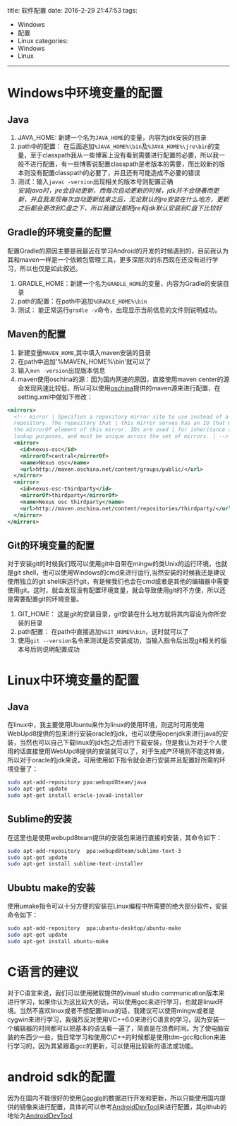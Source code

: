 title: 软件配置
date: 2016-2-29 21:47:53
tags:
- Windows
- 配置
- Linux
categories:
- Windows
- Linux
---

# Windows中环境变量的配置  
## Java  
1. JAVA_HOME: 新建一个名为`JAVA_HOME`的变量，内容为jdk安装的目录
2. path中的配置：
在后面追加`%JAVA_HOME%\bin`及`%JAVA_HOME%\jre\bin`的变量，至于classpath我从一些博客上没有看到需要进行配置的必要，所以我一般不进行配置，有一些博客说配置classpath是老版本的需要，而比较新的版本则没有配置classpath的必要了，并且还有可能造成不必要的错误
3. 测试：输入`javac -version`出现相关的版本号则配置正确  
*安装java时，jre会自动更新，而每次自动更新的时候，jdk并不会随著而更新，并且我发现每次自动更新结束之后，无论默认的jre安装在什么地方，更新之后都会更改到C盘之下，所以我建议都把jre和jdk默认安装到C盘下比较好*  

## Gradle的环境变量的配置
配置Gradle的原因主要是我最近在学习Android的开发的时候遇到的，目前我认为其和maven一样是一个依赖包管理工具，更多深层次的东西现在还没有进行学习，所以也仅是如此叙述。
1. GRADLE_HOME：新建一个名为`GRADLE_HOME`的变量，内容为Gradle的安装目录
2. path的配置：在path中追加`%GRADLE_HOME%\bin`
3. 测试： 能正常运行`gradle -v`命令，出现显示当前信息的文件则说明成功。  

## Maven的配置  
1. 新建变量`MAVEN_HOME`,其中填入maven安装的目录
2. 在path中追加'%MAVEN_HOME%\bin'就可以了
3. 输入`mvn -version`出现版本信息
3. maven使用oschina的源：因为国内网速的原因，直接使用maven center的源会发现网速比较低，所以可以使用[oschina](http://maven.oschina.net)提供的maven源来进行配置，在setting.xml中做如下修改：  
```xml
<mirrors>
  <!-- mirror | Specifies a repository mirror site to use instead of a given
  repository. The repository that | this mirror serves has an ID that matches
  the mirrorOf element of this mirror. IDs are used | for inheritance and direct
  lookup purposes, and must be unique across the set of mirrors. | -->
  <mirror>
    <id>nexus-osc</id>
    <mirrorOf>central</mirrorOf>
    <name>Nexus osc</name>
    <url>http://maven.oschina.net/content/groups/public/</url>
  </mirror>
  <mirror>
    <id>nexus-osc-thirdparty</id>
    <mirrorOf>thirdparty</mirrorOf>
    <name>Nexus osc thirdparty</name>
    <url>http://maven.oschina.net/content/repositories/thirdparty/</url>
  </mirror>
</mirrors>
```

## Git的环境变量的配置  
对于安装git的时候我们既可以使用git中自带在mingw的类Unix的运行环境，也就是git shell，也可以使用Windows的cmd来进行运行,当然安装的时候我还是建议使用独立的git shell来运行git，有是候我们也会在cmd或者是其他的编辑器中需要使用git。这时，就会发现没有配置环境变量，就会导致使用git的不方便，所以还是需要配置git的环境变量。
1. GIT_HOME： 这是git的安装目录，git安装在什么地方就将其内容设为你所安装的目录
2. path配置： 在path中直接追加`%GIT_HOME%\bin`，这时就可以了
3. 使用`git --version`名令来测试是否安装成功，当输入指令后出现git相关的版本号后则说明配置成功


# Linux中环境变量的配置
## Java  
在linux中，我主要使用Ubuntu来作为linux的使用环境，则这时可用使用WebUpd8提供的包来进行安装oracle的jdk，也可以使用openjdk来进行java的安装，当然也可以自己下载linux的jdk包之后进行下载安装，但是我认为对于个人使用的话直接使用WebUpd8提供的安装就可以了，对于生成产环境则不能这样做，所以对于oracle的jdk来说，可用使用如下指令就会进行安装并且配置好所需的环境变量了：
```bash
sudo apt-add-repository ppa:webupd8team/java
sudo apt-get update
sudo apt-get install oracle-java8-installer
```

## Sublime的安装
在这里也是使用webupd8team提供的安装包来进行直接的安装，其命令如下：  
```bash
sudo apt-add-repository  ppa:webupd8team/sublime-text-3
sudo apt-get update
sudo apt-get install sublime-text-installer
```

## Ububtu make的安装   
使用umake指令可以十分方便的安装在Linux编程中所需要的绝大部分软件，安装命令如下：  
```bash
sudo apt-add-repository  ppa:ubuntu-desktop/ubuntu-make
sudo apt-get update
sudo apt-get install ubuntu-make
```


# C语言的建议
对于C语言来说，我们可以使用微软提供的visual studio communication版本来进行学习，如果你认为这比较大的话，可以使用gcc来进行学习，也就是linux环境。当然不喜欢linux或者不想配置linux的话，我建议可以使用mingw或者是cygwin来进行学习，我强烈反对使用VC++6.0来进行C语言的学习，因为安装一个编辑器的时间都可以把基本的语法看一遍了，简直是在浪费时间。为了使电脑安装的东西少一些，我日常学习和使用C\\C++的时候都是使用tdm-gcc和clion来进行学习的，因为其紧跟着gcc的更新，可以使用比较新的语法或功能。

# android sdk的配置
因为在国内不能很好的使用[Google](https://www.google.com)的数据进行开发和更新，所以只能使用国内提供的镜像来进行配置，具体的可以参考[AndroidDevTool](http://www.androiddevtools.cn/)来进行配置，其github的地址为[AndroidDevTool](https://github.com/inferjay/AndroidDevTools)
